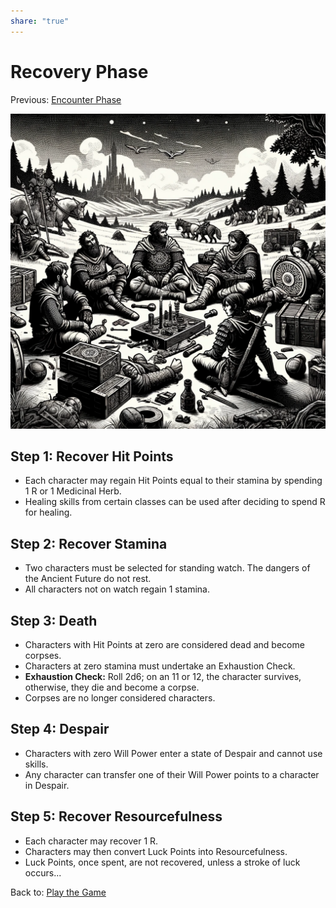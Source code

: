```yaml
---  
share: "true"  
---  
```

  
# Recovery Phase  
Previous: [Encounter Phase](./Encounter%20Phase.html)  
  
![Pasted image 20240126173813](./Pasted%20image%2020240126173813.png)  
## Step 1: Recover Hit Points  
  
- Each character may regain Hit Points equal to their stamina by spending 1 R or 1 Medicinal Herb.  
- Healing skills from certain classes can be used after deciding to spend R for healing.  
  
## Step 2: Recover Stamina  
  
- Two characters must be selected for standing watch. The dangers of the Ancient Future do not rest.  
- All characters not on watch regain 1 stamina.  
  
## Step 3: Death  
  
- Characters with Hit Points at zero are considered dead and become corpses.  
- Characters at zero stamina must undertake an Exhaustion Check.  
- **Exhaustion Check:** Roll 2d6; on an 11 or 12, the character survives, otherwise, they die and become a corpse.  
- Corpses are no longer considered characters.  
  
## Step 4: Despair  
  
- Characters with zero Will Power enter a state of Despair and cannot use skills.  
- Any character can transfer one of their Will Power points to a character in Despair.  
  
## Step 5: Recover Resourcefulness  
  
- Each character may recover 1 R.  
- Characters may then convert Luck Points into Resourcefulness.  
- Luck Points, once spent, are not recovered, unless a stroke of luck occurs...  
  
Back to: [Play the Game](./Play%20the%20Game.html)